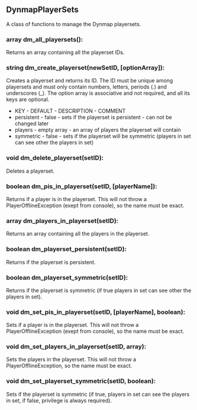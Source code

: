 ## DynmapPlayerSets
A class of functions to manage the Dynmap playersets.

### array dm\_all\_playersets():
Returns an array containing all the playerset IDs.

### string dm\_create\_playerset(newSetID, [optionArray]):
Creates a playerset and returns its ID. The ID must be unique among playersets and must only contain numbers, letters, periods (.) and underscores (_). The option array is associative and not required, and all its keys are optional.
- KEY - DEFAULT - DESCRIPTION - COMMENT
- persistent - false - sets if the playerset is persistent - can not be changed later
- players - empty array - an array of players the playerset will contain
- symmetric - false - sets if the playerset will be symmetric (players in set can see other the players in set)

### void dm\_delete\_playerset(setID):
Deletes a playerset.

### boolean dm\_pis\_in\_playerset(setID, [playerName]):
Returns if a player is in the playerset. This will not throw a PlayerOfflineException (exept from console), so the name must be exact.

### array dm\_players\_in\_playerset(setID):
Returns an array containing all the players in the playerset.

### boolean dm\_playerset\_persistent(setID):
Returns if the playerset is persistent.

### boolean dm\_playerset\_symmetric(setID):
Returns if the playerset is symmetric (if true players in set can see other the players in set).

### void dm\_set\_pis\_in\_playerset(setID, [playerName], boolean):
Sets if a player is in the playerset. This will not throw a PlayerOfflineException (exept from console), so the name must be exact.

### void dm\_set\_players\_in\_playerset(setID, array):
Sets the players in the playerset. This will not throw a PlayerOfflineException, so the name must be exact.

### void dm\_set\_playerset\_symmetric(setID, boolean):
Sets if the playerset is symmetric (if true, players in set can see the players in set, if false, privilege is always required).